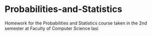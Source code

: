 # Probabilities-and-Statistics

Homework for the Probabilities and Statistics course taken in the 2nd semester at Faculty of Computer Science Iasi

